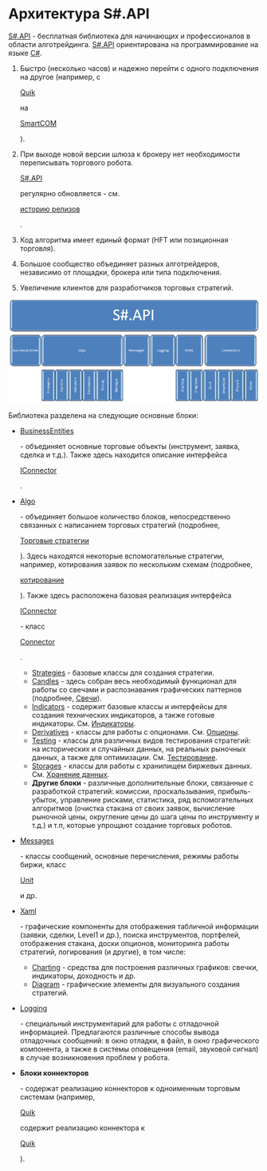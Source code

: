 # Архитектура S\#.API

[S\#.API](StockSharpAbout.md) \- бесплатная библиотека для начинающих и профессионалов в области алготрейдинга. [S\#.API](StockSharpAbout.md) ориентирована на программирование на языке [C\#](https://ru.wikipedia.org/wiki/C_Sharp). 

1. Быстро (несколько часов) и надежно перейти с одного подключения на другое (например, с 

   [Quik](Quik.md)

    на 

   [SmartCOM](Smart.md)

   ). 
2. При выходе новой версии шлюза к брокеру нет необходимости переписывать торгового робота. 

   [S\#.API](StockSharpAbout.md)

    регулярно обновляется \- см. 

   [историю релизов](https://github.com/stocksharp/stocksharp/blob/master/_ReleaseNotes/CHANGE_LOG_API.md)

   . 
3. Код алгоритма имеет единый формат (HFT или позиционная торговля). 
4. Большое сообщество объединяет разных алготрейдеров, независимо от площадки, брокера или типа подключения. 
5. Увеличение клиентов для разработчиков торговых стратегий. 

![ssapi schema](../images/ssapi_schema.png)

Библиотека разделена на следующие основные блоки:

- [BusinessEntities](xref:StockSharp.BusinessEntities)

   \- объединяет основные торговые объекты (инструмент, заявка, сделка и т.д.). Также здесь находится описание интерфейса 

  [IConnector](xref:StockSharp.BusinessEntities.IConnector)

  . 
- [Algo](xref:StockSharp.Algo)

   \- объединяет большое количество блоков, непосредственно связанных c написанием торговых стратегий (подробнее, 

  [Торговые стратегии](Strategy.md)

  ). Здесь находятся некоторые вспомогательные стратегии, например, котирования заявок по нескольким схемам (подробнее, 

  [котирование](StrategyQuoting.md)

  ). Также здесь расположена базовая реализация интерфейса 

  [IConnector](xref:StockSharp.BusinessEntities.IConnector)

   \- класс 

  [Connector](xref:StockSharp.Algo.Connector)

  . 
  - [Strategies](xref:StockSharp.Algo.Strategies) \- базовые классы для создания стратегии.
  - [Candles](xref:StockSharp.Algo.Candles) \- здесь собран весь необходимый функционал для работы со свечами и распознавания графических паттернов (подробнее, [Свечи](Candles.md)).
  - [Indicators](xref:StockSharp.Algo.Indicators) \- содержит базовые классы и интерфейсы для создания технических индикаторов, а также готовые индикаторы. См. [Индикаторы](Indicators.md).
  - [Derivatives](xref:StockSharp.Algo.Derivatives) \- классы для работы с опционами. См. [Опционы](Options.md).
  - [Testing](xref:StockSharp.Algo.Testing) \- классы для различных видов тестирования стратегий: на исторических и случайных данных, на реальных рыночных данных, а также для оптимизации. См. [Тестирование](StrategyTesting.md).
  - [Storages](xref:StockSharp.Algo.Storages) \- классы для работы с хранилищем биржевых данных. См. [Хранение данных](Storages.md).
  - **Другие блоки** \- различные дополнительные блоки, связанные с разработкой стратегий: комиссии, проскальзывания, прибыль\-убыток, управление рисками, статистика, ряд вспомогательных алгоритмов (очистка стакана от своих заявок, вычисление рыночной цены, округление цены до шага цены по инструменту и т.д.) и т.п, которые упрощают создание торговых роботов.
- [Messages](xref:StockSharp.Messages)

   \- классы сообщений, основные перечисления, режимы работы биржи, класс 

  [Unit](xref:StockSharp.Messages.Unit)

   и др. 
- [Xaml](xref:StockSharp.Xaml)

   \- графические компоненты для отображения табличной информации (заявки, сделки, Level1 и др.), поиска инструментов, портфелей, отображения стакана, доски опционов, мониторинга работы стратегий, логирования (и другие), в том числе: 
  - [Charting](xref:StockSharp.Xaml.Charting) \- средства для построения различных графиков: свечки, индикаторы, доходность и др.
  - [Diagram](xref:StockSharp.Xaml.Diagram) \- графические элементы для визуального создания стратегий.
- [Logging](xref:StockSharp.Logging)

   \- специальный инструментарий для работы с отладочной информацией. Предлагаются различные способы вывода отладочных сообщений: в окно отладки, в файл, в окно графического компонента, а также в системы оповещения (email, звуковой сигнал) в случае возникновения проблем у робота. 
- **Блоки коннекторов**

   \- содержат реализацию коннекторов к одноименным торговым системам (например, 

  [Quik](xref:StockSharp.Quik)

   содержит реализацию коннектора к 

  [Quik](Quik.md)

  ). 
